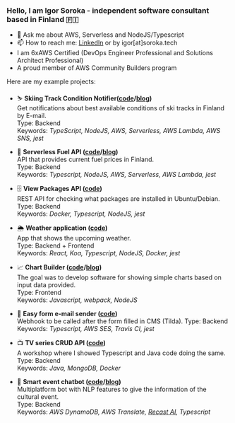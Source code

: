 ### Hello, I am Igor Soroka - independent software consultant based in Finland 🇫🇮

- 💬 Ask me about AWS, Serverless and NodeJS/Typescript
- 📫 How to reach me: [LinkedIn](https://www.linkedin.com/in/igor-soroka) or by igor[at]soroka.tech
- I am 6xAWS Certified (DevOps Engineer Professional and Solutions Architect Professional)
- A proud member of AWS Community Builders program

Here are my example projects:
- ⛷ **Skiing Track Condition Notifier([code](https://github.com/Grenguar/ski-track-condition-notifier)/[blog](https://dev.to/aws-builders/very-nordic-problem-in-search-of-great-skiing-track-34db))**<br/>
Get notifications about best available conditions of ski tracks in Finland by E-mail.<br/> 
Type: Backend<br/>
Keywords: _TypeScript, NodeJS, AWS, Serverless, AWS Lambda, AWS SNS, jest_

- 🚙 **Serverless Fuel API ([code](https://github.com/Grenguar/fuel-api-finland-serverless)/[blog](https://medium.com/@igorsoroka/building-serverless-fuel-api-part-i-13c59bcbf318))**<br/>
API that provides current fuel prices in Finland.<br/> 
Type: Backend<br/>
Keywords: _Typescript, NodeJS, AWS, Serverless, AWS Lambda, jest_<br/>

- 🗄 **View Packages API ([code](https://github.com/Grenguar/view-packages-api))**<br/>
REST API for checking what packages are installed in Ubuntu/Debian.<br/>
Type: Backend<br/>
Keywords: _Docker, Typescript, NodeJS, jest_<br/>

- 🌦 **Weather application ([code](https://github.com/Grenguar/weather-app-exercise))**<br/>
App that shows the upcoming weather.<br/>
Type: Backend + Frontend<br/>
Keywords: _React, Koa, Typescript, NodeJS, Docker, jest_<br/>

- 📈 **Chart Builder ([code](https://github.com/Grenguar/chart-builder-js)/[blog](https://medium.com/@igorsoroka/web-app-contest-in-a-week-take-aways-and-thoughts-1e7987c0878d))**<br/>
The goal was to develop software for showing simple charts based on input data provided.<br/>
Type: Frontend<br/>
Keywords: _Javascript, webpack, NodeJS_<br/>

- 📨 **Easy form e-mail sender ([code](https://github.com/Grenguar/easy-form-email-sender))**<br/>
Webhook to be called after the form filled in CMS (Tilda).
Type: Backend
Keywords: _Typescript, AWS SES, Travis CI, jest_

- 📺 **TV series CRUD API ([code](https://github.com/Grenguar/ts-java-api-workshop))**<br/>
A workshop where I showed Typescript and Java code doing the same.<br/>
Type: Backend<br/>
Keywords: _Java, MongoDB, Docker_<br/>

- 🤖 **Smart event chatbot ([code](https://github.com/Grenguar/event-chatbot-api-ts)/[blog](https://medium.com/@igorsoroka/junction-81df9c8e87a7))**<br/>
Multiplatform bot with NLP features to give the information of the cultural event.<br/>
Type: Backend<br/>
Keywords: _AWS DynamoDB, AWS Translate, [Recast AI](https://cai.tools.sap/), Typescript_<br/>
